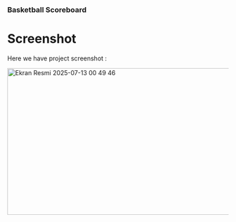 

### Basketball Scoreboard

# Screenshot
Here we have project screenshot :


<img width="518" height="334" alt="Ekran Resmi 2025-07-13 00 49 46" src="https://github.com/user-attachments/assets/2be1e258-06b0-4cdf-b85d-adb984cd0d72" />



        
        
        
        
        
        
        
        
        
        
        
        
        
        
        
        
        
        
        
        
        
        
        
        
        
        
        
        
        
        
        
        
        
        
        
        
        
        
        
        
        
        
        
        
        
        
        
        
